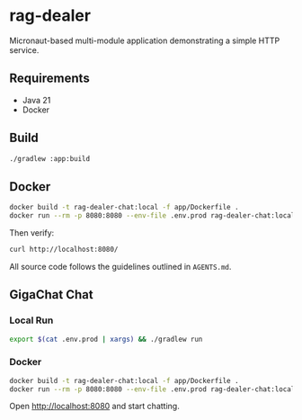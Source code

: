 # rag-dealer

Micronaut-based multi-module application demonstrating a simple HTTP service.

## Requirements
- Java 21
- Docker

## Build

```bash
./gradlew :app:build
```

## Docker

```bash
docker build -t rag-dealer-chat:local -f app/Dockerfile .
docker run --rm -p 8080:8080 --env-file .env.prod rag-dealer-chat:local
```

Then verify:

```bash
curl http://localhost:8080/
```

All source code follows the guidelines outlined in `AGENTS.md`.

## GigaChat Chat

### Local Run

```bash
export $(cat .env.prod | xargs) && ./gradlew run
```

### Docker

```bash
docker build -t rag-dealer-chat:local -f app/Dockerfile .
docker run --rm -p 8080:8080 --env-file .env.prod rag-dealer-chat:local
```

Open [http://localhost:8080](http://localhost:8080) and start chatting.
